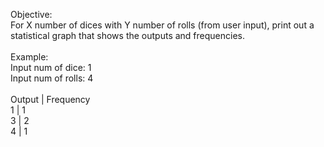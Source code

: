 Objective:
<br/>
For X number of dices with Y number of rolls (from user input), print out a statistical graph that shows the outputs and frequencies.
<br/>
<br/>
Example:
<br/>
Input num of dice: 1
<br/>
Input num of rolls: 4
<br/>
<br/>
Output | Frequency
<br/>
1 | 1
<br/>
3 | 2
<br/>
4 | 1
<br/>
